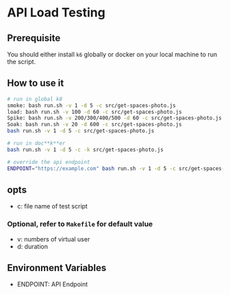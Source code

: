 # API Load Testing

## Prerequisite

You should either install `k6` globally or docker on your local machine to run the script.

## How to use it

```sh
# run in global k8
smoke: bash run.sh -v 1 -d 5 -c src/get-spaces-photo.js
load: bash run.sh -v 100 -d 60 -c src/get-spaces-photo.js
Spike: bash run.sh -v 200/300/400/500 -d 60 -c src/get-spaces-photo.js
Soak: bash run.sh -v 20 -d 600 -c src/get-spaces-photo.js
bash run.sh -v 1 -d 5 -c src/get-spaces-photo.js

# run in doc**k**er
bash run.sh -v 1 -d 5 -c -k src/get-spaces-photo.js

# override the api endpoint
ENDPOINT="https://example.com" bash run.sh -v 1 -d 5 -c src/get-spaces-photo.js
```

## opts

- c: file name of test script

### Optional, refer to `Makefile` for default value

- v: numbers of virtual user
- d: duration

## Environment Variables

- ENDPOINT: API Endpoint
